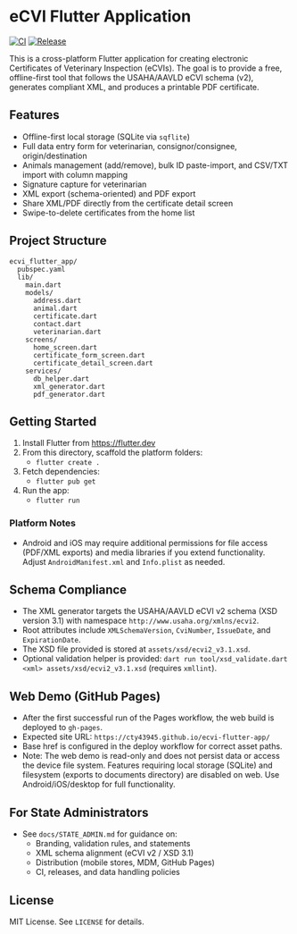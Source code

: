 # eCVI Flutter Application

[![CI](https://github.com/cty43945/ecvi-flutter-app/actions/workflows/ci.yml/badge.svg)](https://github.com/cty43945/ecvi-flutter-app/actions/workflows/ci.yml)
[![Release](https://img.shields.io/github/v/release/cty43945/ecvi-flutter-app?include_prereleases&sort=semver)](https://github.com/cty43945/ecvi-flutter-app/releases)

This is a cross-platform Flutter application for creating electronic Certificates of Veterinary Inspection (eCVIs). The goal is to provide a free, offline-first tool that follows the USAHA/AAVLD eCVI schema (v2), generates compliant XML, and produces a printable PDF certificate.

## Features

- Offline-first local storage (SQLite via `sqflite`)
- Full data entry form for veterinarian, consignor/consignee, origin/destination
- Animals management (add/remove), bulk ID paste-import, and CSV/TXT import with column mapping
- Signature capture for veterinarian
- XML export (schema-oriented) and PDF export
- Share XML/PDF directly from the certificate detail screen
- Swipe-to-delete certificates from the home list

## Project Structure

```
ecvi_flutter_app/
  pubspec.yaml
  lib/
    main.dart
    models/
      address.dart
      animal.dart
      certificate.dart
      contact.dart
      veterinarian.dart
    screens/
      home_screen.dart
      certificate_form_screen.dart
      certificate_detail_screen.dart
    services/
      db_helper.dart
      xml_generator.dart
      pdf_generator.dart
```

## Getting Started

1. Install Flutter from https://flutter.dev
2. From this directory, scaffold the platform folders:
   - `flutter create .`
3. Fetch dependencies:
   - `flutter pub get`
4. Run the app:
   - `flutter run`

### Platform Notes

- Android and iOS may require additional permissions for file access (PDF/XML exports) and media libraries if you extend functionality. Adjust `AndroidManifest.xml` and `Info.plist` as needed.

## Schema Compliance

- The XML generator targets the USAHA/AAVLD eCVI v2 schema (XSD version 3.1) with namespace `http://www.usaha.org/xmlns/ecvi2`.
- Root attributes include `XMLSchemaVersion`, `CviNumber`, `IssueDate`, and `ExpirationDate`.
- The XSD file provided is stored at `assets/xsd/ecvi2_v3.1.xsd`.
- Optional validation helper is provided: `dart run tool/xsd_validate.dart <xml> assets/xsd/ecvi2_v3.1.xsd` (requires `xmllint`).

## Web Demo (GitHub Pages)

- After the first successful run of the Pages workflow, the web build is deployed to `gh-pages`.
- Expected site URL: `https://cty43945.github.io/ecvi-flutter-app/`
- Base href is configured in the deploy workflow for correct asset paths.
- Note: The web demo is read-only and does not persist data or access the device file system. Features requiring local storage (SQLite) and filesystem (exports to documents directory) are disabled on web. Use Android/iOS/desktop for full functionality.

## For State Administrators

- See `docs/STATE_ADMIN.md` for guidance on:
  - Branding, validation rules, and statements
  - XML schema alignment (eCVI v2 / XSD 3.1)
  - Distribution (mobile stores, MDM, GitHub Pages)
  - CI, releases, and data handling policies

## License

MIT License. See `LICENSE` for details.

